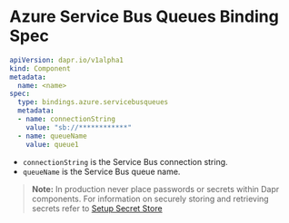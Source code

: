 # Azure Service Bus Queues Binding Spec

```yml
apiVersion: dapr.io/v1alpha1
kind: Component
metadata:
  name: <name>
spec:
  type: bindings.azure.servicebusqueues
  metadata:
  - name: connectionString
    value: "sb://************"
  - name: queueName
    value: queue1
```

- `connectionString` is the Service Bus connection string.
- `queueName` is the Service Bus queue name.

> **Note:** In production never place passwords or secrets within Dapr components. For information on securely storing and retrieving secrets refer to [Setup Secret Store](../../../howto/setup-secret-store)
